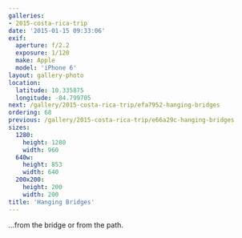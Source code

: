 ```yaml
---
galleries:
- 2015-costa-rica-trip
date: '2015-01-15 09:33:06'
exif:
  aperture: f/2.2
  exposure: 1/120
  make: Apple
  model: 'iPhone 6'
layout: gallery-photo
location:
  latitude: 10.335875
  longitude: -84.799705
next: /gallery/2015-costa-rica-trip/efa7952-hanging-bridges
ordering: 68
previous: /gallery/2015-costa-rica-trip/e66a29c-hanging-bridges
sizes:
  1280:
    height: 1280
    width: 960
  640w:
    height: 853
    width: 640
  200x200:
    height: 200
    width: 200
title: 'Hanging Bridges'
---
```


...from the bridge or from the path.

